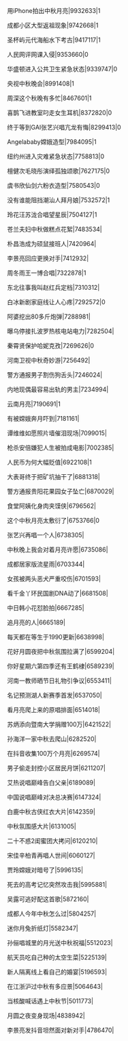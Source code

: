 用iPhone拍出中秋月亮|9932633|1

成都小区大型返祖现象|9742668|1

圣杯屿元代海船水下考古|9417117|1

人民网评网课入侵|9353660|0

华盛顿进入公共卫生紧急状态|9339747|0

央视中秋晚会|8991408|1

周深这个秋晚有多忙|8467601|1

喜鹊飞进教室叼走女生耳机|8372820|0

终于等到GAI张艺兴唱亢龙有悔|8299413|0

Angelababy嫦娥造型|7984095|1

纽约州进入灾难紧急状态|7758813|0

檀健次毛晓彤演绎孤独颂歌|7627175|0

虞书欣仙剑六粉衣造型|7580543|0

没有谁能阻挡潮汕人拜月娘|7532572|1

玲花汪苏泷合唱望星辰|7504127|1

苍兰夫妇中秋做糕点花絮|7483534|

朴昌浩成为硕鼠接班人|7420964|

李景亮回应更换对手|7412932|

周冬雨王一博合唱|7322878|1

东北往事我叫赵红兵定档|7310312|

白冰新剧家庭线让人心疼|7292572|0

阿婆挖出80多斤炮弹|7288981|

曝乌停接扎波罗热核电站电力|7282504|

秦霄贤保护哈妮克孜|7269626|0

河南卫视中秋奇妙游|7256492|

警方通报男子割伤狗舌头|7246024|

内地现偶最容易出轨的男主|7234994|

云南月亮|7190691|1

有被嫦娥奔月吓到|7181161|

谭维维如愿照片墙催泪现场|7099015|

枪杀安倍嫌犯人生被拍成电影|7002385|

人民币为何大幅贬值|6922108|1

大表哥终于把矿坑抽干了|6881318|

警方通报贵阳花果园女子坠亡|6870029|

食堂阿姨化身肉夹馍侠|6796562|

这个中秋月亮太敷衍了|6753766|0

张艺兴再唱一个人|6738305|

中秋晚上我会对着月亮许愿|6735086|

成都居家版流星雨|6703344|

女孩被两头恶犬严重咬伤|6701593|

看千金丫环民国剧DNA动了|6681508|

中日韩小花怼脸拍|6667285|

追月亮的人|6665189|

每天都在等生于1990更新|6638998|

花好月圆夜把中秋氛围拉满了|6599204|

你好星期六第四季还有王鹤棣|6589239|

河南一教师晒节日礼物引争议|6553411|

名记预测湖人新赛季首发|6537050|

看月亮爬上来的原唱排面|6514018|

苏炳添向暨南大学捐赠100万|6421522|

孙海洋一家中秋去爬山|6282520|

在抖音收集100万个月亮|6269574|

男子偷走封控小区居民月饼|6211207|

艾热说唱巅峰告白父亲|6189089|

中国说唱巅峰对决总决赛|6147324|

白鹿中秋古侠红衣大片|6142359|

中秋氛围感大片|6131005|

二十不惑2闺蜜团大拷问|6120210|

宋佳辛柏青再唱人世间|6060127|

贾玲嫦娥对暗号了|5996135|

死去的高考记忆突然攻击我|5995881|

吴露可逃好配这首歌|5872160|

成都人今年中秋怎么过|5804257|

迷你月兔折纸灯|5582347|

孙俪唱城里的月光送中秋祝福|5512023|

航天员吃自己种的太空生菜|5225139|

新人隔离线上看自己的婚宴|5196593|

在江浙沪过中秋有多应景|5064643|

当核酸喊话遇上中秋节|5011773|

月圆之夜变身现场|4838942|

李景亮发抖音坦然面对新对手|4786470|

